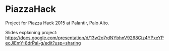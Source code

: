 # PiazzaHack
Project for Piazza Hack 2015 at Palantir, Palo Alto. 

Slides explaining project:
https://docs.google.com/presentation/d/13w2o7rdNYbhnV9268Ciz4YPxeYPecJiEmY-8drPal-g/edit?usp=sharing
